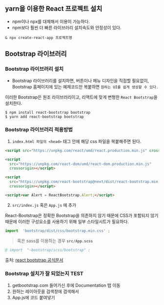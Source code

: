 ## yarn을 이용한 React 프로젝트 설치

- npm이나 npx를 대체해서 이용이 가능하다.
- npm보다 훨씬 더 빠른 라이브러리 설치속도와 안정성이 있다.

```
& npx create-react-app 프로젝트명
```

## Bootstrap 라이브러리

### Bootstrap 라이브러리 설치

- Bootstrap 라이브러리를 설치하면, 버튼이나 메뉴 디자인을 직접할 필요없이, Bootstrap 홈페이지에 있는 예제코드만 복붙하면 `원하는 UI를 쉽게 생성할 수 있다.`

이러한 Bootstrap은 원조 라이브러리이고, 리액트에 맞게 변형한 `React Bootstrap`을 설치한다.

```
$ npm install react-bootstrap bootstrap
$ yarn add react-bootstrap bootstrap
```

### Bootstrap 라이브러리 적용방법

1. `index.html 파일의 <head>` 태그 안에 해당 css 파일을 복붙해주면 된다.

```html
<script src="https://unpkg.com/react/umd/react.production.min.js" crossorigin></script>

<script
  src="https://unpkg.com/react-dom/umd/react-dom.production.min.js"
  crossorigin></script>

<script
  src="https://unpkg.com/react-bootstrap@next/dist/react-bootstrap.min.js"
  crossorigin></script>

<script>var Alert = ReactBootstrap.Alert;</script>
```

2. `src/index.js` 혹은 `App.js` 에 추가

React-Bootstrap은 정확한 Bootstrap을 의존하지 않기 때문에 CSS가 포함되지 않기 때문에
이러한 구성요소를 사용하기 위해 일부 스타일시트가 필요하다.

```javascript
import  'bootstrap/dist/css/bootstrap.min.css' ;
```

> 혹은 sass를 이용하는 경우 **`src/App.scss`**

```s
@ import  "~bootstrap/scss/bootstrap" ;
```

출처: [react bootstrap 공식문서](https://react-bootstrap.github.io/getting-started/introduction)

### Bootstrap 설치가 잘 되었는지 TEST

1. getbootstrap.com 들어가신 후에 Documentation 탭 이동
2. 원하는 레이아웃을 검색창에 검색해서
3. App.js에 코드 붙여넣기